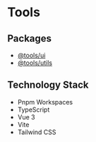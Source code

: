 # Tools

## Packages

- [@tools/ui](./packages/ui/README.md)
- [@tools/utils](./packages/utils/README.md)

## Technology Stack

- Pnpm Workspaces
- TypeScript
- Vue 3
- Vite
- Tailwind CSS
